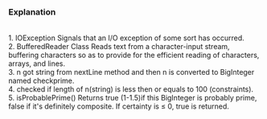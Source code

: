 <h3>Explanation</h3>
<br>1. IOException Signals that an I/O exception of some sort has occurred.
<br>2. BufferedReader Class Reads text from a character-input stream, buffering characters so as to provide for the efficient reading of characters, arrays, and lines.
<br>3. n got string from nextLine method and then n is converted to BigInteger named checkprime.
<br>4. checked if length of n(string) is less then or equals to 100 (constraints).
<br>5. isProbablePrime() Returns true (1-1.5)if this BigInteger is probably prime, false if it's definitely composite. If certainty is ≤ 0, true is returned.
